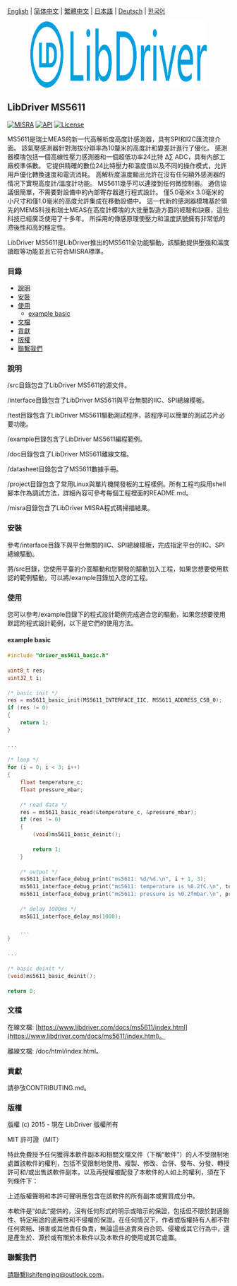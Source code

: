 [English](/README.md) | [ 简体中文](/README_zh-Hans.md) | [繁體中文](/README_zh-Hant.md) | [日本語](/README_ja.md) | [Deutsch](/README_de.md) | [한국어](/README_ko.md)

<div align=center>
<img src="/doc/image/logo.svg" width="400" height="150"/>
</div>

## LibDriver MS5611

[![MISRA](https://img.shields.io/badge/misra-compliant-brightgreen.svg)](/misra/README.md) [![API](https://img.shields.io/badge/api-reference-blue.svg)](https://www.libdriver.com/docs/ms5611/index.html) [![License](https://img.shields.io/badge/license-MIT-brightgreen.svg)](/LICENSE)

MS5611是瑞士MEAS的新一代高解析度高度計感測器，具有SPI和I2C匯流排介面。 該氣壓感測器針對海拔分辯率為10釐米的高度計和變差計進行了優化。 感測器模塊包括一個高線性壓力感測器和一個超低功率24比特 Δ∑ ADC，具有內部工廠校準係數。 它提供精確的數位24比特壓力和溫度值以及不同的操作模式，允許用戶優化轉換速度和電流消耗。 高解析度溫度輸出允許在沒有任何額外感測器的情况下實現高度計/溫度計功能。 MS5611幾乎可以連接到任何微控制器。 通信協議很簡單，不需要對設備中的內部寄存器進行程式設計。 僅5.0毫米x 3.0毫米的小尺寸和僅1.0毫米的高度允許集成在移動設備中。 這一代新的感測器模塊基於領先的MEMS科技和瑞士MEAS在高度計模塊的大批量製造方面的經驗和訣竅，這些科技已經廣泛使用了十多年。 所採用的傳感原理使壓力和溫度訊號擁有非常低的滯後性和高的穩定性。

LibDriver MS5611是LibDriver推出的MS5611全功能驅動，該驅動提供壓強和溫度讀取等功能並且它符合MISRA標準。

### 目錄

  - [說明](#說明)
  - [安裝](#安裝)
  - [使用](#使用)
    - [example basic](#example-basic)
  - [文檔](#文檔)
  - [貢獻](#貢獻)
  - [版權](#版權)
  - [聯繫我們](#聯繫我們)

### 說明

/src目錄包含了LibDriver MS5611的源文件。

/interface目錄包含了LibDriver MS5611與平台無關的IIC、SPI總線模板。

/test目錄包含了LibDriver MS5611驅動測試程序，該程序可以簡單的測試芯片必要功能。

/example目錄包含了LibDriver MS5611編程範例。

/doc目錄包含了LibDriver MS5611離線文檔。

/datasheet目錄包含了MS5611數據手冊。

/project目錄包含了常用Linux與單片機開發板的工程樣例。所有工程均採用shell腳本作為調試方法，詳細內容可參考每個工程裡面的README.md。

/misra目錄包含了LibDriver MISRA程式碼掃描結果。

### 安裝

參考/interface目錄下與平台無關的IIC、SPI總線模板，完成指定平台的IIC、SPI總線驅動。

將/src目錄，您使用平臺的介面驅動和您開發的驅動加入工程，如果您想要使用默認的範例驅動，可以將/example目錄加入您的工程。

### 使用

您可以參考/example目錄下的程式設計範例完成適合您的驅動，如果您想要使用默認的程式設計範例，以下是它們的使用方法。

#### example basic

```C
#include "driver_ms5611_basic.h"

uint8_t res;
uint32_t i;

/* basic init */
res = ms5611_basic_init(MS5611_INTERFACE_IIC, MS5611_ADDRESS_CSB_0);
if (res != 0)
{
    return 1;
}

...
    
/* loop */
for (i = 0; i < 3; i++)
{
    float temperature_c;
    float pressure_mbar;

    /* read data */
    res = ms5611_basic_read(&temperature_c, &pressure_mbar);
    if (res != 0)
    {
        (void)ms5611_basic_deinit();

        return 1;
    }

    /* output */
    ms5611_interface_debug_print("ms5611: %d/%d.\n", i + 1, 3);
    ms5611_interface_debug_print("ms5611: temperature is %0.2fC.\n", temperature_c);
    ms5611_interface_debug_print("ms5611: pressure is %0.2fmbar.\n", pressure_mbar);

    /* delay 1000ms */
    ms5611_interface_delay_ms(1000);
    
    ...
}

...
    
/* basic deinit */
(void)ms5611_basic_deinit();

return 0;
```

### 文檔

在線文檔: [https://www.libdriver.com/docs/ms5611/index.html](https://www.libdriver.com/docs/ms5611/index.html)。

離線文檔: /doc/html/index.html。

### 貢獻

請參攷CONTRIBUTING.md。

### 版權

版權 (c) 2015 - 現在 LibDriver 版權所有

MIT 許可證（MIT）

特此免費授予任何獲得本軟件副本和相關文檔文件（下稱“軟件”）的人不受限制地處置該軟件的權利，包括不受限制地使用、複製、修改、合併、發布、分發、轉授許可和/或出售該軟件副本，以及再授權被配發了本軟件的人如上的權利，須在下列條件下：

上述版權聲明和本許可聲明應包含在該軟件的所有副本或實質成分中。

本軟件是“如此”提供的，沒有任何形式的明示或暗示的保證，包括但不限於對適銷性、特定用途的適用性和不侵權的保證。在任何情況下，作者或版權持有人都不對任何索賠、損害或其他責任負責，無論這些追責來自合同、侵權或其它行為中，還是產生於、源於或有關於本軟件以及本軟件的使用或其它處置。

### 聯繫我們

請聯繫lishifenging@outlook.com。
